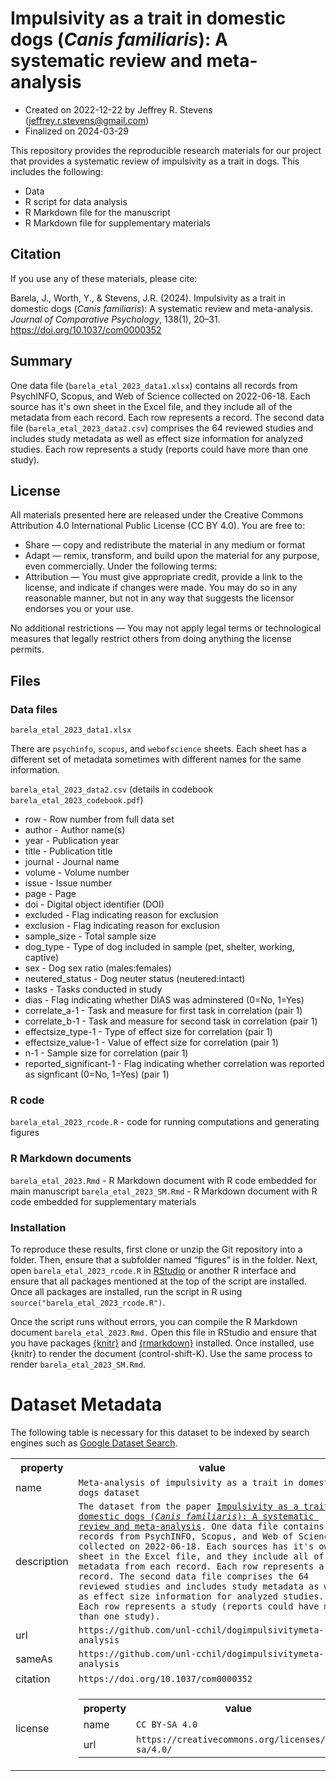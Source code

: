 
# Impulsivity as a trait in domestic dogs (_Canis familiaris_): A systematic review and meta-analysis

-   Created on 2022-12-22 by Jeffrey R. Stevens
    (<jeffrey.r.stevens@gmail.com>)
-   Finalized on 2024-03-29

This repository provides the reproducible research materials for our project that provides a systematic review of impulsivity as a trait in dogs. This includes the following:

-   Data
-   R script for data analysis
-   R Markdown file for the manuscript
-   R Markdown file for supplementary materials

## Citation

If you use any of these materials, please cite:

Barela, J., Worth, Y., & Stevens, J.R. (2024). Impulsivity as a trait in domestic dogs (_Canis familiaris_): A systematic review and meta-analysis. _Journal of Comparative Psychology_, 138(1), 20–31. https://doi.org/10.1037/com0000352

## Summary

One data file (`barela_etal_2023_data1.xlsx`) contains all records from PsychINFO, Scopus, and Web of Science collected on 2022-06-18. Each source has it's own sheet in the Excel file, and they include all of the metadata from each record. Each row represents a record. The second data file (`barela_etal_2023_data2.csv`) comprises the 64 reviewed studies and includes study metadata as well as effect size information for analyzed studies. Each row represents a study (reports could have more than one study).

## License

All materials presented here are released under the Creative Commons Attribution 4.0 International Public License (CC BY 4.0). You are free to:

-   Share — copy and redistribute the material in any medium or format
-   Adapt — remix, transform, and build upon the material for any
    purpose, even commercially. Under the following terms:
-   Attribution — You must give appropriate credit, provide a link to the license, and indicate if changes were made. You may do so in any     reasonable manner, but not in any way that suggests the licensor endorses you or your use.

No additional restrictions — You may not apply legal terms or technological measures that legally restrict others from doing anything the license permits.

## Files

### Data files

`barela_etal_2023_data1.xlsx`

There are `psychinfo`, `scopus`, and `webofscience` sheets. Each sheet has a different set of metadata sometimes with different names for the same information.

`barela_etal_2023_data2.csv` (details in codebook `barela_etal_2023_codebook.pdf`)

* row - Row number from full data set
* author - Author name(s)
* year - Publication year
* title - Publication title
* journal - Journal name
* volume - Volume number
* issue - Issue number
* page - Page
* doi - Digital object identifier (DOI)
* excluded - Flag indicating reason for exclusion
* exclusion - Flag indicating reason for exclusion
* sample_size - Total sample size
* dog_type - Type of dog included in sample (pet, shelter, working, captive)
* sex - Dog sex ratio (males:females)
* neutered_status - Dog neuter status (neutered:intact)
* tasks - Tasks conducted in study
* dias - Flag indicating whether DIAS was adminstered (0=No, 1=Yes)
* correlate_a-1 - Task and measure for first task in correlation (pair 1)
* correlate_b-1 - Task and measure for second task in correlation (pair 1)
* effectsize_type-1 - Type of effect size for correlation (pair 1)
* effectsize_value-1 - Value of effect size for correlation (pair 1)
* n-1 - Sample size for correlation (pair 1)
* reported_significant-1 - Flag indicating whether correlation was reported as signficant (0=No, 1=Yes) (pair 1)

### R code
 
`barela_etal_2023_rcode.R` - code for running computations and generating figures

### R Markdown documents

`barela_etal_2023.Rmd` - R Markdown document with R code embedded for main manuscript 
`barela_etal_2023_SM.Rmd` - R Markdown document with R code embedded for supplementary materials

### Installation

To reproduce these results, first clone or unzip the Git repository into a folder. Then, ensure that a subfolder named “figures” is in the folder. Next, open `barela_etal_2023_rcode.R` in [RStudio](https://rstudio.com) or another R interface and ensure that all packages mentioned at the top of the script are installed. Once all packages are installed, run the script in R using `source("barela_etal_2023_rcode.R")`.

Once the script runs without errors, you can compile the R Markdown document `barela_etal_2023.Rmd.` Open this file in RStudio and ensure that you have packages [{knitr}](https://yihui.org/knitr/) and [{rmarkdown}](https://rmarkdown.rstudio.com/) installed. Once installed, use {knitr} to render the document (control-shift-K). Use the same process to render `barela_etal_2023_SM.Rmd`.

# Dataset Metadata
The following table is necessary for this dataset to be indexed by search
engines such as <a href="https://g.co/datasetsearch">Google Dataset Search</a>.
<div itemscope itemtype="http://schema.org/Dataset">
<table>
<tr>
<th>property</th>
<th>value</th>
</tr>
<tr>
<td>name</td>
<td><code itemprop="name">Meta-analysis of impulsivity as a trait in domestic dogs dataset</code></td>
</tr>
<tr>
<td>description</td>
<td><code itemprop="description">The dataset from the paper <a href="https://doi.org/10.1037/com0000352">Impulsivity as a trait in domestic dogs (<i>Canis familiaris</i>): A systematic review and meta-analysis</a>. One data file contains all records from PsychINFO, Scopus, and Web of Science collected on 2022-06-18. Each sources has it's own sheet in the Excel file, and they include all of the metadata from each record. Each row represents a record. The second data file comprises the 64 reviewed studies and includes study metadata as well as effect size information for analyzed studies. Each row represents a study (reports could have more than one study).</code></td>
</tr>
</tr>
<tr>
<td>url</td>
<td><code itemprop="url">https://github.com/unl-cchil/dogimpulsivitymeta-analysis</code></td>
</tr>
<tr>
<td>sameAs</td>
<td><code itemprop="sameAs">https://github.com/unl-cchil/dogimpulsivitymeta-analysis</code></td>
</tr>
<tr>
<td>citation</td>
<td><code itemprop="citation">https://doi.org/10.1037/com0000352</code></td>
</tr>
<tr>
<td>license</td>
<td>
<div itemscope itemtype="http://schema.org/CreativeWork" itemprop="license">
<table>
<tr>
<th>property</th>
<th>value</th>
</tr>
<tr>
<td>name</td>
<td><code itemprop="name">CC BY-SA 4.0</code></td>
</tr>
<tr>
<td>url</td>
<td><code itemprop="url">https://creativecommons.org/licenses/by-sa/4.0/</code></td>
</tr>
</table>
</div>
</td>
</tr>
</table>
</div>
